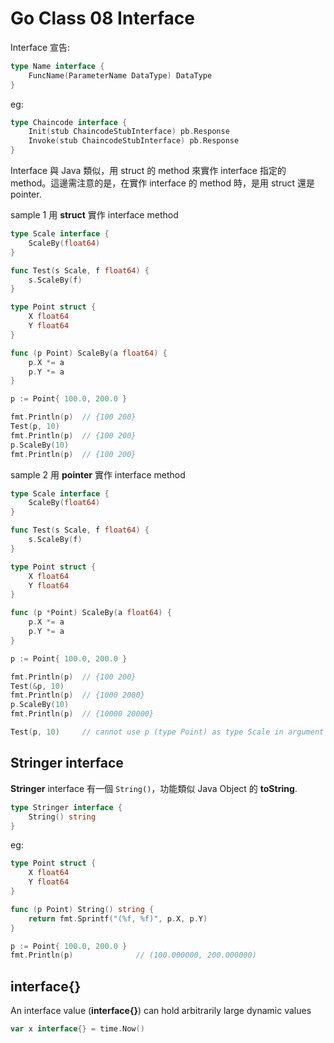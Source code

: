 # Go Class 08 Interface

Interface 宣告:

```go
type Name interface {
    FuncName(ParameterName DataType) DataType
}
```

eg:

```go
type Chaincode interface {
    Init(stub ChaincodeStubInterface) pb.Response
    Invoke(stub ChaincodeStubInterface) pb.Response
}
```

Interface 與 Java 類似，用 struct 的 method 來實作 interface 指定的 method。這邊需注意的是，在實作 interface 的 method 時，是用 struct 還是 pointer.

sample 1 用 **struct** 實作 interface method

```go
type Scale interface {
    ScaleBy(float64)
}

func Test(s Scale, f float64) {
    s.ScaleBy(f)
}

type Point struct {
    X float64
    Y float64
}

func (p Point) ScaleBy(a float64) {
    p.X *= a
    p.Y *= a
}

p := Point{ 100.0, 200.0 }

fmt.Println(p)  // {100 200}
Test(p, 10)
fmt.Println(p)  // {100 200}
p.ScaleBy(10)
fmt.Println(p)  // {100 200}
```

sample 2 用 **pointer** 實作 interface method

```go
type Scale interface {
    ScaleBy(float64)
}

func Test(s Scale, f float64) {
    s.ScaleBy(f)
}

type Point struct {
    X float64
    Y float64
}

func (p *Point) ScaleBy(a float64) {
    p.X *= a
    p.Y *= a
}

p := Point{ 100.0, 200.0 }

fmt.Println(p)  // {100 200}
Test(&p, 10)
fmt.Println(p)  // {1000 2000}
p.ScaleBy(10)
fmt.Println(p)  // {10000 20000}

Test(p, 10)     // cannot use p (type Point) as type Scale in argument to Test: Point does not implement Scale (ScaleBy method has pointer receiver)
```

## Stringer interface

**Stringer** interface 有一個 `String()`，功能類似 Java Object 的 **toString**.

```go
type Stringer interface {
    String() string
}
```

eg:

```go
type Point struct {
    X float64
    Y float64
}

func (p Point) String() string {
    return fmt.Sprintf("(%f, %f)", p.X, p.Y)
}

p := Point{ 100.0, 200.0 }
fmt.Println(p)              // (100.000000, 200.000000)
```

## interface{}

An interface value (**interface{}**) can hold arbitrarily large dynamic values

```go
var x interface{} = time.Now()
```
